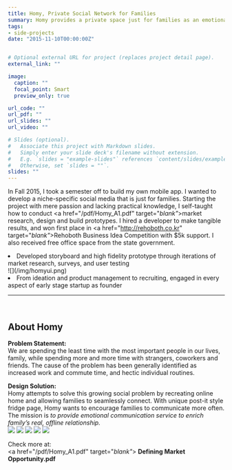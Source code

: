 ```yaml
---
title: Homy, Private Social Network for Families
summary: Homy provides a private space just for families as an emotional communication tool just for families
tags:
- side-projects
date: "2015-11-10T00:00:00Z"


# Optional external URL for project (replaces project detail page).
external_link: ""

image:
  caption: ""
  focal_point: Smart
  preview_only: true

url_code: ""
url_pdf: ""
url_slides: ""
url_video: ""

# Slides (optional).
#   Associate this project with Markdown slides.
#   Simply enter your slide deck's filename without extension.
#   E.g. `slides = "example-slides"` references `content/slides/example-slides.md`.
#   Otherwise, set `slides = ""`.
slides: ""
---
```


In Fall 2015, I took a semester off to build my own mobile app. I wanted to develop a niche-specific social media that is just for families. Starting the project with mere passion and lacking practical knowledge, I self-taught how to conduct <a href="/pdf/Homy_A1.pdf" target="_blank"_>market research</a>, design and build prototypes. I hired a developer to make tangible results, and won first place in <a href="http://rehoboth.co.kr" target="_blank"_>Rehoboth</a> Business Idea Competition with $5k support. I also received free office space from the state government.

<li> Developed storyboard and high fidelity prototype through iterations of market research, surveys, and user testing
</li>
![](/img/homyui.png)
<li>
From ideation and product management to recruiting, engaged in every aspect of early stage startup as founder
</li>

---
<br>

## **About Homy**

**Problem Statement:**<br>
We are spending the least time with the most important people in our lives, family, while spending more and more time with strangers, coworkers and friends. The cause of the problem has been generally identified as increased work and commute time, and hectic individual routines.

**Design Solution:**<br>
Homy attempts to solve this growing social problem by recreating online home and allowing families to seamlessly connect. With unique post-it style fridge page, Homy wants to encourage families to communicate more often. The mission is *to provide emotional communication service to enrich family’s real, offline relationship.*
<br>
![](/pdf/Homy_A2-1.png)
![](/pdf/Homy_A2-2.png)
![](/pdf/Homy_A2-3.png)
![](/pdf/Homy_A2-4.png)
![](/pdf/Homy_A2-5.png)

Check more at:<br>
<a href="/pdf/Homy_A1.pdf" target="_blank"_> **Defining Market Opportunity.pdf**</a><br>
